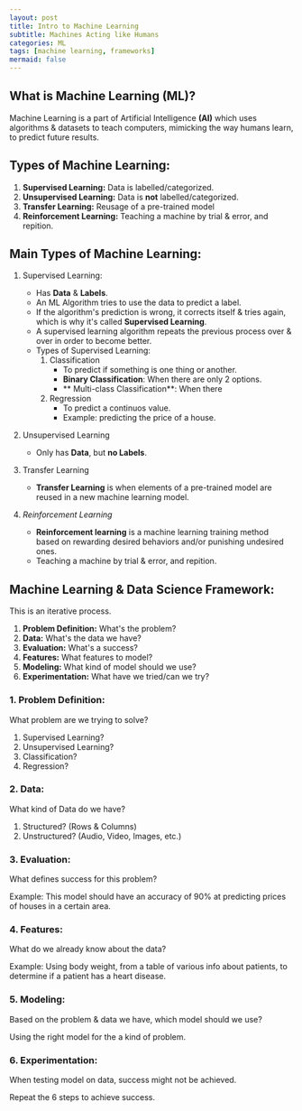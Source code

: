 ```yaml
---
layout: post
title: Intro to Machine Learning
subtitle: Machines Acting like Humans
categories: ML
tags: [machine learning, frameworks]
mermaid: false
---
```


## What is Machine Learning **(ML)**?
Machine Learning is a part of Artificial Intelligence **(AI)** which uses algorithms & datasets to teach computers, mimicking the way humans learn, to predict future results.

## Types of Machine Learning:
1. **Supervised Learning:** Data is labelled/categorized.
2. **Unsupervised Learning:** Data is **not** labelled/categorized.
3. **Transfer Learning:** Reusage of a pre-trained model
4. **Reinforcement Learning:** Teaching a machine by trial & error, and repition.

## Main Types of Machine Learning:
1. Supervised Learning:
    - Has **Data** & **Labels**.
    - An ML Algorithm tries to use the data to predict a label.
    - If the algorithm's prediction is wrong, it corrects itself & tries again, which is why it's called **Supervised Learning**.
    - A supervised learning algorithm repeats the previous process over & over in order to become better.
    - Types of Supervised Learning:
        1. Classification
            - To predict if something is one thing or another.
            - **Binary Classification**: When there are only 2 options.
            - ** Multi-class Classification**: When there
        2. Regression
            - To predict a continuos value.
            - Example: predicting the price of a house.

2. Unsupervised Learning
    - Only has **Data**, but **no Labels**.
3. Transfer Learning
    - **Transfer Learning** is when elements of a pre-trained model are reused in a new machine learning model.
4. *Reinforcement Learning*
    - **Reinforcement learning** is a machine learning training method based on rewarding desired behaviors and/or punishing undesired ones. 
    - Teaching a machine by trial & error, and repition.


## Machine Learning & Data Science Framework:

This is an iterative process.

1. **Problem Definition:** What's the problem?
2. **Data:** What's the data we have?
3. **Evaluation:** What's a success?
4. **Features:** What features to model?
5. **Modeling:** What kind of model should we use?
6. **Experimentation:** What have we tried/can we try?

### 1. Problem Definition:
What problem are we trying to solve?
1. Supervised Learning?
2. Unsupervised Learning?
3. Classification?
4. Regression?

### 2. Data:
What kind of Data do we have?
1. Structured? (Rows & Columns)
2. Unstructured? (Audio, Video, Images, etc.)

### 3. Evaluation:
What defines success for this problem?

Example: This model should have an accuracy of 90% at predicting prices of houses in a certain area.

### 4. Features:
What do we already know about the data?

Example: Using body weight, from a table of various info about patients, to determine if a patient has a heart disease. 

### 5. Modeling:
Based on the problem & data we have, which model should we use?

Using the right model for the a kind of problem.

### 6. Experimentation:
When testing model on data, success might not be achieved.

Repeat the 6 steps to achieve success.


